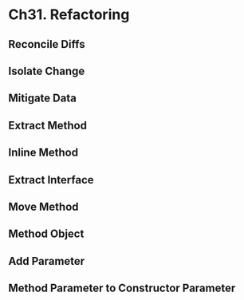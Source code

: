 # Ch31. Refactoring

## Reconcile Diffs

## Isolate Change

## Mitigate Data

## Extract Method

## Inline Method

## Extract Interface

## Move Method

## Method Object

## Add Parameter

## Method Parameter to Constructor Parameter
